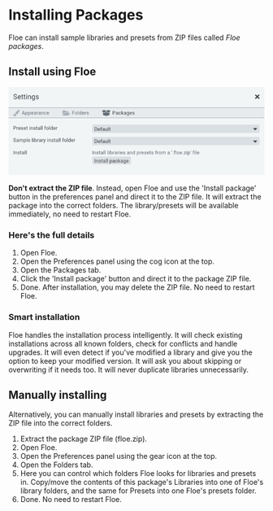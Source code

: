 <!--
SPDX-FileCopyrightText: 2025 Sam Windell
SPDX-License-Identifier: GPL-3.0-or-later
-->

# Installing Packages

Floe can install sample libraries and presets from ZIP files called _Floe packages_.

## Install using Floe

![Floe's GUI](../images/install-package-gui.png)

__Don't extract the ZIP file__. Instead, open Floe and use the 'Install package' button in the preferences panel and direct it to the ZIP file. It will extract the package into the correct folders. The library/presets will be available immediately, no need to restart Floe.

### Here's the full details

1. Open Floe.
1. Open the Preferences panel using the <i class="fa fa-cog"></i> cog icon at the top.
1. Open the Packages tab.
1. Click the 'Install package' button and direct it to the package ZIP file.
1. Done. After installation, you may delete the ZIP file. No need to restart Floe.

### Smart installation

Floe handles the installation process intelligently. It will check existing installations across all known folders, check for conflicts and handle upgrades. It will even detect if you've modified a library and give you the option to keep your modified version. It will ask you about skipping or overwriting if it needs too. It will never duplicate libraries unnecessarily.

## Manually installing

Alternatively, you can manually install libraries and presets by extracting the ZIP file into the correct folders.

1. Extract the package ZIP file (floe.zip).
1. Open Floe.
1. Open the Preferences panel using the gear icon at the top.
1. Open the Folders tab.
1. Here you can control which folders Floe looks for libraries and presets in. Copy/move the contents of this package's Libraries into one of Floe's library folders, and the same for Presets into one Floe's presets folder.
1. Done. No need to restart Floe.
